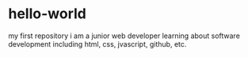 # hello-world
my first repository
i am a junior web developer learning about software development including html, css, jvascript, github, etc.
